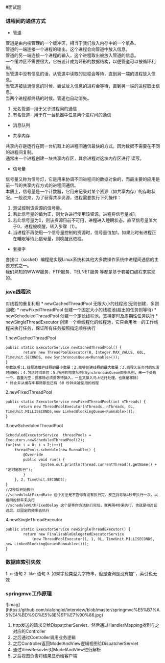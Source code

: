 #面试题
<h3 id='1'>进程间的通信方式</h3>

* 管道 

管道是由内核管理的一个缓冲区，相当于我们放入内存中的一个纸条。  
管道的一端连接一个进程的输出。这个进程会向管道中放入信息。  
管道的另一端连接一个进程的输入，这个进程取出被放入管道的信息。  
一个缓冲区不需要很大，它被设计成为环形的数据结构，以便管道可以被循环利用。  
当管道中没有信息的话，从管道中读取的进程会等待，直到另一端的进程放入信息。  
当管道被放满信息的时候，尝试放入信息的进程会等待，直到另一端的进程取出信息。  
当两个进程都终结的时候，管道也自动消失。  
1. 无名管道--用于父子进程间的通信   
2. 有名管道--用于在一台机器中任意两个进程间的通信    

* 消息队列

* 共享内存

共享内存是运行在同一台机器上的进程间通信最快的方式，因为数据不需要在不同的进程间复制。  
通常由一个进程创建一块共享内存区，其余进程对这块内存区进行 读写。  

* 信号量

信号量又称为信号灯，它是用来协调不同进程间的数据对象的，而最主要的应用是前一节的共享内存方式的进程间通信。  
本质上，信号量是一个计数器，它用来记录对某个资源（如共享内存）的存取状况。一般说来，为了获得共享资源，进程需要执行下列操作：   
1. 测试控制该资源的信号量。   
2. 若此信号量的值为正，则允许进行使用该资源。进程将信号量减1。   
3. 若此信号量为0，则该资源目前不可用，进程进入睡眠状态，直至信号量值大于0，进程被唤醒，转入步骤（1）。   
4. 当进程不再使用一个信号量控制的资源时，信号量值加1。如果此时有进程正在睡眠等待此信号量，则唤醒此进程。  

* 套接字

套接口（socket）编程是实现Linux系统和其他大多数操作系统中进程间通信的主要方式之一。  
我们熟知的WWW服务、FTP服务、TELNET服务 等都是基于套接口编程来实现的。

<h3 id='2'>java线程池</h3>  
对线程的重复利用
* newCachedThreadPool  无限大小的线程池(无则创建，多则回收)  
* newFixedThreadPool  创建一个固定大小的线程池(超出的任务则等待)  
* newScheduledThreadPool 创建一个定长线程池，支持定时及周期性任务执行  
* newSingleThreadExecutor 创建一个单线程化的线程池，它只会用唯一的工作线程来执行任务，保证所有任务按照指定顺序执行

1.newCachedThreadPool
```
public static ExecutorService newCachedThreadPool() {  
        return new ThreadPoolExecutor(0, Integer.MAX_VALUE, 60L, TimeUnit.SECONDS, new SynchronousQueue<Runnable>());  
} 
参数说明:1.线程池维护线程的最小数量；2.能够创建线程的最大数量；3.线程无任务时的包活时间60s；4.包活时间单位；5.所用的阻塞队列(SynchronousQueue同步队列，来一个处理一个，容量为空；要移除必须要等待插入，一旦又插入马上进行处理，也就是移除)
* 终止并从缓存中移除那些已有 60 秒钟未被使用的线程
```
2.newFixedThreadPool
```
public static ExecutorService newFixedThreadPool(int nThreads) {
      return new ThreadPoolExecutor(nThreads, nThreads, 0L, TimeUnit.MILLISECONDS,new LinkedBlockingQueue<Runnable>());  
} 
```
3.newScheduledThreadPool
```
ScheduledExecutorService  threadPools = Executors.newScheduledThreadPool(2);  
for(int i = 0; i < 2;i++){  
    threadPools.schedule(new Runnable() {  
        @Override  
        public void run() {  
                System.out.println(Thread.currentThread().getName() + "定时器执行");  
        }  
    }, 2, TimeUnit.SECONDS);  
}
//2秒后开始执行
//scheduleAtFixedRate 这个方法是不管你有没有执行完，反正我每隔4秒来执行一次，以相同的频率来执行
//scheduleWithFixedDelay 这个是等你方法执行完后，我再隔4秒来执行，也就是相对延迟后，以固定的频率去执行
```
4.newSingleThreadExecutor
```
public static ExecutorService newSingleThreadExecutor() {  
        return new FinalizableDelegatedExecutorService  
            (new ThreadPoolExecutor(1, 1, 0L, TimeUnit.MILLISECONDS, new LinkedBlockingQueue<Runnable>()));  
} 
```
<h3 id='3'>数据库索引失效</h3>
1. or语句
2. like 语句
3. 如果字段类型为字符串，但是查询是没有加''，索引也无效

<h3 id='4'>springmvc工作原理</h3>
![imag](https://github.com/xialonglei/interview/blob/master/springmvc%E5%B7%A5%E4%BD%9C%E5%8E%9F%E7%90%86.jpg)  

1. http发送的请求交给DispatcherServlet，然后通过HandlerMapping找到与之对应的Controller
2. 之后通过Controller调用业务逻辑
3. 之后Controller返回ModelAndView逻辑视图给DispatcherServlet
4. 通过ViewResovler对ModelAndView进行解析
5. 之后视图负责将结果显示给客户端




